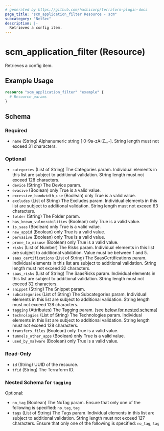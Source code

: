 ```yaml
---
# generated by https://github.com/hashicorp/terraform-plugin-docs
page_title: "scm_application_filter Resource - scm"
subcategory: "NetSec"
description: |-
  Retrieves a config item.
---
```


# scm_application_filter (Resource)

Retrieves a config item.

## Example Usage

```terraform
resource "scm_application_filter" "example" {
  # Resource params
}
```

<!-- schema generated by tfplugindocs -->
## Schema

### Required

- `name` (String) Alphanumeric string [ 0-9a-zA-Z._-]. String length must not exceed 31 characters.

### Optional

- `categories` (List of String) The Categories param. Individual elements in this list are subject to additional validation. String length must not exceed 128 characters.
- `device` (String) The Device param.
- `evasive` (Boolean) only True is a valid value.
- `excessive_bandwidth_use` (Boolean) only True is a valid value.
- `excludes` (List of String) The Excludes param. Individual elements in this list are subject to additional validation. String length must not exceed 63 characters.
- `folder` (String) The Folder param.
- `has_known_vulnerabilities` (Boolean) only True is a valid value.
- `is_saas` (Boolean) only True is a valid value.
- `new_appid` (Boolean) only True is a valid value.
- `pervasive` (Boolean) only True is a valid value.
- `prone_to_misuse` (Boolean) only True is a valid value.
- `risks` (List of Number) The Risks param. Individual elements in this list are subject to additional validation. Value must be between 1 and 5.
- `saas_certifications` (List of String) The SaasCertifications param. Individual elements in this list are subject to additional validation. String length must not exceed 32 characters.
- `saas_risks` (List of String) The SaasRisks param. Individual elements in this list are subject to additional validation. String length must not exceed 32 characters.
- `snippet` (String) The Snippet param.
- `subcategories` (List of String) The Subcategories param. Individual elements in this list are subject to additional validation. String length must not exceed 128 characters.
- `tagging` (Attributes) The Tagging param. (see [below for nested schema](#nestedatt--tagging))
- `technologies` (List of String) The Technologies param. Individual elements in this list are subject to additional validation. String length must not exceed 128 characters.
- `transfers_files` (Boolean) only True is a valid value.
- `tunnels_other_apps` (Boolean) only True is a valid value.
- `used_by_malware` (Boolean) only True is a valid value.

### Read-Only

- `id` (String) UUID of the resource.
- `tfid` (String) The Terraform ID.

<a id="nestedatt--tagging"></a>
### Nested Schema for `tagging`

Optional:

- `no_tag` (Boolean) The NoTag param. Ensure that only one of the following is specified: `no_tag`, `tag`
- `tags` (List of String) The Tags param. Individual elements in this list are subject to additional validation. String length must not exceed 127 characters. Ensure that only one of the following is specified: `no_tag`, `tag`
